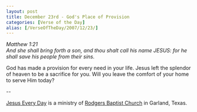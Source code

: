 ```yaml
---
layout: post
title: December 23rd - God's Place of Provision
categories: [Verse of the Day]
alias: [/VerseOfTheDay/2007/12/23/]
---
```


_Matthew 1:21  
And she shall bring forth a son, and thou shalt call his name JESUS:
for he shall save his people from their sins._

God has made a provision for every need in your life. Jesus left
the splendor of heaven to be a sacrifice for you. Will you leave the
comfort of your home to serve Him today?

 --

<a href=http://jesuseveryday.net>Jesus Every Day</a> is a ministry of <a href=http://rodgersbaptist.net>Rodgers Baptist Church</a> in Garland, Texas.
